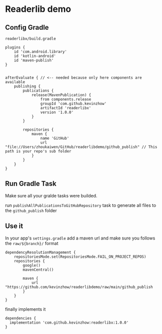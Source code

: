 # Readerlib demo

## Config Gradle

`readerlibx/build.gradle`

```
plugins {
    id 'com.android.library'
    id 'kotlin-android'
    id 'maven-publish'
}


afterEvaluate { // <-- needed because only here components are available
    publishing {
        publications {
            release(MavenPublication) {
                from components.release
                groupId 'com.github.kevinzhow'
                artifactId 'readerlibx'
                version '1.0.0'
            }
        }

        repositories {
            maven {
                name 'GitHub'
                url "file://Users/zhoukaiwen/GitHub/readerlibdemo/github_publish" // This path is your repo's sub folder
            }
        }
    }
}
```

## Run Gradle Task

Make sure all your gralde tasks were builded.

run `publishAllPublicationsToGitHubRepository` task to generate all files to the `github_publish` folder

## Use it

In your app's `settings.gradle` add a maven url and make sure you follows the `raw/${branch}/` format

```
dependencyResolutionManagement {
    repositoriesMode.set(RepositoriesMode.FAIL_ON_PROJECT_REPOS)
    repositories {
        google()
        mavenCentral()

        maven {
            url "https://github.com/kevinzhow/readerlibdemo/raw/main/github_publish
        }
    }
}
```

finally implements it

```
dependencies {
  implementation 'com.github.kevinzhow:readerlibx:1.0.0'
}
```